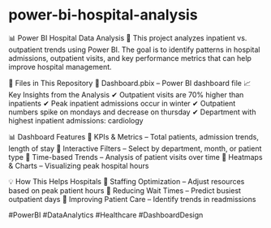 # power-bi-hospital-analysis
📊 Power BI Hospital Data Analysis 🏥
This project analyzes inpatient vs. outpatient trends using Power BI. The goal is to identify patterns in hospital admissions, outpatient visits, and key performance metrics that can help improve hospital management.

📂 Files in This Repository
📁 Dashboard.pbix – Power BI dashboard file
📈 Key Insights from the Analysis
✔ Outpatient visits are 70% higher than inpatients
✔ Peak inpatient admissions occur in winter
✔ Outpatient numbers spike on mondays and decrease on thursday
✔ Department with highest inpatient admissions: cardiology

📊 Dashboard Features
📌 KPIs & Metrics – Total patients, admission trends, length of stay
📌 Interactive Filters – Select by department, month, or patient type
📌 Time-based Trends – Analysis of patient visits over time
📌 Heatmaps & Charts – Visualizing peak hospital hours

💡 How This Helps Hospitals
🔹 Staffing Optimization – Adjust resources based on peak patient hours
🔹 Reducing Wait Times – Predict busiest outpatient days
🔹 Improving Patient Care – Identify trends in readmissions

#PowerBI #DataAnalytics #Healthcare #DashboardDesign









